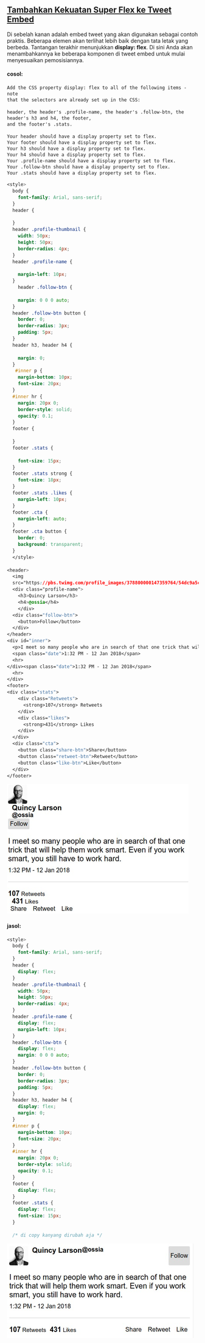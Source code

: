 ## [Tambahkan Kekuatan Super Flex ke Tweet Embed](https://learn.freecodecamp.org/responsive-web-design/css-flexbox/add-flex-superpowers-to-the-tweet-embed)

Di sebelah kanan adalah embed tweet yang akan digunakan sebagai contoh praktis. Beberapa elemen akan terlihat lebih baik dengan tata letak yang berbeda. Tantangan terakhir menunjukkan **display: flex**. Di sini Anda akan menambahkannya ke beberapa komponen di tweet embed untuk mulai menyesuaikan pemosisiannya.

#### cosol:

```
Add the CSS property display: flex to all of the following items - note 
that the selectors are already set up in the CSS:

header, the header's .profile-name, the header's .follow-btn, the header's h3 and h4, the footer, 
and the footer's .stats.

Your header should have a display property set to flex.
Your footer should have a display property set to flex.
Your h3 should have a display property set to flex.
Your h4 should have a display property set to flex.
Your .profile-name should have a display property set to flex.
Your .follow-btn should have a display property set to flex.
Your .stats should have a display property set to flex.
```

```css
<style>
  body {
    font-family: Arial, sans-serif;
  }
  header {

  }
  header .profile-thumbnail {
    width: 50px;
    height: 50px;
    border-radius: 4px;
  }
  header .profile-name {

    margin-left: 10px;
  }
    header .follow-btn {

    margin: 0 0 0 auto;
  }
  header .follow-btn button {
    border: 0;
    border-radius: 3px;
    padding: 5px;
  }
  header h3, header h4 {

    margin: 0;
  }
   #inner p {
    margin-bottom: 10px;
    font-size: 20px;
  }
  #inner hr {
    margin: 20px 0;
    border-style: solid;
    opacity: 0.1;
  }
  footer {

  }
  footer .stats {

    font-size: 15px;
  }
  footer .stats strong {
    font-size: 18px;
  }
  footer .stats .likes {
    margin-left: 10px;
  }
  footer .cta {
    margin-left: auto;
  }
  footer .cta button {
    border: 0;
    background: transparent;
  }
  </style>

<header>
  <img
  src="https://pbs.twimg.com/profile_images/378800000147359764/54dc9a5c34e912f34db8662d53d16a39_400x400.png" alt="Quincy Larson's profile picture" class="profile-thumbnail">
  <div class="profile-name">
    <h3>Quincy Larson</h3>
    <h4>@ossia</h4>
    </div>
  <div class="follow-btn">
    <button>Follow</button>
  </div>
</header>
<div id="inner">
  <p>I meet so many people who are in search of that one trick that will help them work smart. Even if you work smart, you still have to work hard.</p>
  <span class="date">1:32 PM - 12 Jan 2018</span>
  <hr>
</div><span class="date">1:32 PM - 12 Jan 2018</span>
  <hr>
</div>
<footer>
<div class="stats">
    <div class="Retweets">
      <strong>107</strong> Retweets
    </div>
    <div class="likes">
      <strong>431</strong> Likes
    </div>
  </div>
  <div class="cta">
    <button class="share-btn">Share</button>
    <button class="retweet-btn">Retweet</button>
    <button class="like-btn">Like</button>
  </div>
</footer>
```

![](/assets/shn.jpg)

#### jasol:

```css
<style>
  body {
    font-family: Arial, sans-serif;
  }
  header {
    display: flex;
  }
  header .profile-thumbnail {
    width: 50px;
    height: 50px;
    border-radius: 4px;
  }
  header .profile-name {
    display: flex;
    margin-left: 10px;
  }
  header .follow-btn {
    display: flex;
    margin: 0 0 0 auto;
  }
  header .follow-btn button {
    border: 0;
    border-radius: 3px;
    padding: 5px;
  }
  header h3, header h4 {
    display: flex;
    margin: 0;
  }
  #inner p {
    margin-bottom: 10px;
    font-size: 20px;
  }
  #inner hr {
    margin: 20px 0;
    border-style: solid;
    opacity: 0.1;
  }
  footer {
    display: flex;
  }
  footer .stats {
    display: flex;
    font-size: 15px;
  }
  
  /* di copy kanyang dirubah aja */
```

![](/assets/shnn.jpg)

